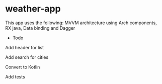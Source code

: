 # weather-app
This app uses the following: 
MVVM architecture using Arch components, RX java, Data binding and Dagger

- Todo 

Add header for list

Add search for cities 

Convert to Kotlin 

Add tests
